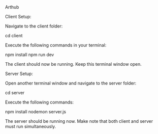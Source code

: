 Arthub

Client Setup:

Navigate to the client folder:

cd client

Execute the following commands in your terminal:

npm install
npm run dev

The client should now be running. Keep this terminal window open.

Server Setup:

Open another terminal window and navigate to the server folder:

cd server

Execute the following commands:

npm install
nodemon server.js

The server should be running now. Make note that both client and server must run simultaneously.